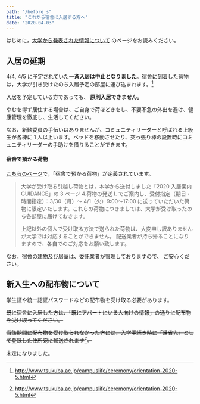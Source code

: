 ```yaml
---
path: "/before_s"
title: "これから宿舎に入居する方へ"
date: "2020-04-03"
---
```


はじめに，[大学から発表された情報について](/univ_info) のページをお読みください。

## 入居の延期

4/4, 4/5 に予定されていた**一斉入居は中止となりました**。宿舎に到着した荷物は，大学が引き受けたのち入居予定の部屋に運び込まれます。[^1]

入居を予定している方であっても、 **原則入居できません。**

やむを得ず居住する場合は、ご自身で荷ほどきをし、不要不急の外出を避け、健康管理を徹底し、生活してください。

なお、新歓委員の手伝いはありませんが、コミュニティリーダーと呼ばれる上級生が各棟に 1 人以上います。ベッドを移動させたり、突っ張り棒の設置時にコミュニティリーダーの手助けを借りることができます。

#### 宿舎で預かる荷物

[こちらのページ](http://www.tsukuba.ac.jp/campuslife/ceremony/pdf/orientation-2020/orientation-2020-5-20200402.pdf)で，「宿舎で預かる荷物」が定義されています。

> 大学が受け取る引越し荷物とは，本学から送付しました「2020 入居案内 GUIDANCE」の 3 ページ 4.荷物の発送 Ⅰ. でご案内し、受付指定（期日・時間指定）：3/30（月）〜 4/1（火）9:00〜17:00 に送っていただいた荷物に限定いたします。これらの荷物につきましては、大学が受け取ったのち各部屋に届けておきます。
>
> 上記以外の個人で受け取る方法で送られた荷物は、大変申し訳ありませんが大学では対応することができません。
> 配送業者が持ち帰ることになりますので、各自でのご対応をお願い致します。

なお，宿舎の建物及び居室は、委託業者が管理しておりますので、 ご安心ください。

## 新入生への配布物について

学生証や統一認証パスワードなどの配布物を受け取る必要があります。

~~既に宿舎に入居した方は、「既にアパートにいる人向けの情報」の通りに配布物を受け取ってください。~~

~~当該期間に配布物を受け取られなかった方には、入学手続き時に「帰省先」として登録した住所宛に郵送されます[^1]。~~

未定になりました。

[^1]: http://www.tsukuba.ac.jp/campuslife/ceremony/orientation-2020-5.html

